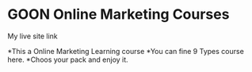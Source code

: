 # GOON Online Marketing Courses

My live site link 

*This a Online Marketing Learning course 
*You can fine 9 Types  course here.
*Choos your pack and  enjoy it.
